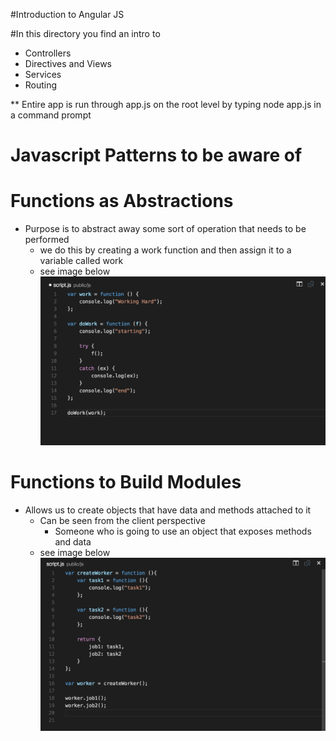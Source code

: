 #Introduction to Angular JS

#In this directory you find an intro to 
- Controllers
- Directives and Views 
- Services
- Routing

** Entire app is run through app.js on the root level by typing node app.js in a command prompt

# Javascript Patterns to be aware of

# Functions as Abstractions
- Purpose is to abstract away some sort of operation that needs to be performed
    - we do this by creating a work function and then assign it to a variable called work 
    - see image below 
    ![abstraction](public/img/functionsAsAbstractions.png)

# Functions to Build Modules
- Allows us to create objects that have data and methods attached to it
    - Can be seen from the client perspective
        - Someone who is going to use an object that exposes methods and data
    - see image below 
    ![modules](public/img/functionsAsModules.png)